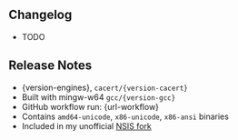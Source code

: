## Changelog

* TODO

## Release Notes

* {version-engines}, `cacert/{version-cacert}`
* Built with mingw-w64 `gcc/{version-gcc}`
* GitHub workflow run: {url-workflow}
* Contains `amd64-unicode`, `x86-unicode`, `x86-ansi` binaries
* Included in my unofficial [NSIS fork](https://github.com/negrutiu/nsis)
